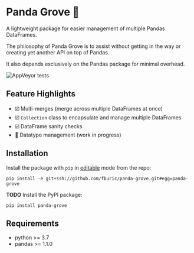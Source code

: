 # Panda Grove :bamboo:

A lightweight package for easier management of multiple Pandas DataFrames.

The philosophy of Panda Grove is to assist without getting in the way or
creating yet another API on top of Pandas.

It also depends exclusively on the Pandas package for minimal overhead.

![AppVeyor tests](https://img.shields.io/appveyor/tests/fburic/panda-grove?color=brightgreen)

## Feature Highlights

* :ballot_box_with_check: Multi-merges (merge across multiple DataFrames at once)
* :ballot_box_with_check: `Collection` class to encapsulate and manage multiple DataFrames
* :ballot_box_with_check: DataFrame sanity checks
* :black_square_button: Datatype management (work in progress)


## Installation

Install the package with `pip` in
[editable](https://pip.pypa.io/en/stable/cli/pip_install/#editable-installs)
mode from the repo:

```shell
pip install -e git+ssh://github.com/fburic/panda-grove.git#egg=panda-grove
```

**TODO** Install the PyPI package:

```shell
pip install panda-grove
```


## Requirements

- python >= 3.7
- pandas >= 1.1.0
